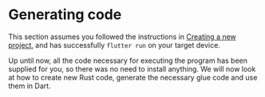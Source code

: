 # Generating code

This section assumes you followed the instructions in [Creating a new project](../), and has successfully `flutter run` on your target device.

Up until now, all the code necessary for executing the program has been supplied for you, so there was no need to install anything. We will now look at how to create new Rust code, generate the necessary glue code and use them in Dart.